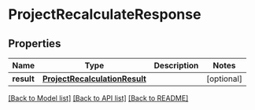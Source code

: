 # ProjectRecalculateResponse

## Properties
Name | Type | Description | Notes
------------ | ------------- | ------------- | -------------
**result** | [**ProjectRecalculationResult**](ProjectRecalculationResult.md) |  | [optional] 

[[Back to Model list]](../README.md#documentation-for-models) [[Back to API list]](../README.md#documentation-for-api-endpoints) [[Back to README]](../README.md)


